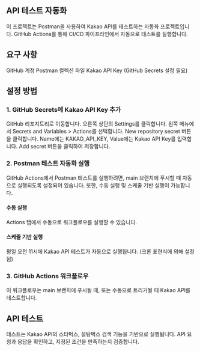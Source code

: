 ## API 테스트 자동화
이 프로젝트는 Postman을 사용하여 Kakao API를 테스트하는 자동화 프로젝트입니다. GitHub Actions를 통해 CI/CD 파이프라인에서 자동으로 테스트를 실행합니다.

## 요구 사항
GitHub 계정
Postman 컬렉션 파일
Kakao API Key (GitHub Secrets 설정 필요)

## 설정 방법
### 1. GitHub Secrets에 Kakao API Key 추가
GitHub 리포지토리로 이동합니다.
오른쪽 상단의 Settings를 클릭합니다.
왼쪽 메뉴에서 Secrets and Variables > Actions를 선택합니다.
New repository secret 버튼을 클릭합니다.
Name에는 KAKAO_API_KEY, Value에는 Kakao API Key를 입력합니다.
Add secret 버튼을 클릭하여 저장합니다.

### 2. Postman 테스트 자동화 실행
GitHub Actions에서 Postman 테스트를 실행하려면, main 브랜치에 푸시할 때 자동으로 실행되도록 설정되어 있습니다. 또한, 수동 실행 및 스케줄 기반 실행이 가능합니다.

#### 수동 실행
Actions 탭에서 수동으로 워크플로우를 실행할 수 있습니다.

#### 스케줄 기반 실행
평일 오전 11시에 Kakao API 테스트가 자동으로 실행됩니다. (크론 표현식에 의해 설정됨)

### 3. GitHub Actions 워크플로우
이 워크플로우는 main 브랜치에 푸시될 때, 또는 수동으로 트리거될 때 Kakao API를 테스트합니다.

## API 테스트
테스트는 Kakao API의 스타벅스, 설탕벅스 검색 기능을 기반으로 실행됩니다. API 요청과 응답을 확인하고, 지정된 조건을 만족하는지 검증합니다.
